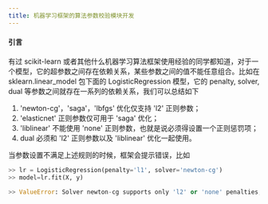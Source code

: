 ```yaml
---
title: 机器学习框架的算法参数校验模块开发
---
```


#### 引言

有过 scikit-learn 或者其他什么机器学习算法框架使用经验的同学都知道，对于一个模型，它的超参数之间存在依赖关系，某些参数之间的值不能任意组合。比如在 sklearn.linear_model 包下面的 LogisticRegression 模型，它的 penalty, solver, dual 等参数之间就存在一系列的依赖关系，我们可以总结如下
1. 'newton-cg'，'saga'，'lbfgs' 优化仅支持 'l2' 正则参数；
2. 'elasticnet' 正则参数仅可用于 'saga' 优化；
3. 'liblinear' 不能使用 'none' 正则参数，也就是说必须得设置一个正则惩罚项；
4. dual 必须和 'l2' 正则参数以及 'liblinear' 优化一起使用。

当参数设置不满足上述规则的时候，框架会提示错误，比如

```python
>> lr = LogisticRegression(penalty='l1', solver='newton-cg')
>> model=lr.fit(X, y)

>> ValueError: Solver newton-cg supports only 'l2' or 'none' penalties, got l1 penalty.
```